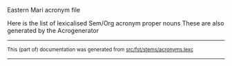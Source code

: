 Eastern Mari acronym file

Here is the list of lexicalised Sem/Org acronym proper nouns 
These are also generated by the Acrogenerator

* * *

<small>This (part of) documentation was generated from [src/fst/stems/acronyms.lexc](https://github.com/giellalt/lang-mhr/blob/main/src/fst/stems/acronyms.lexc)</small>

---


